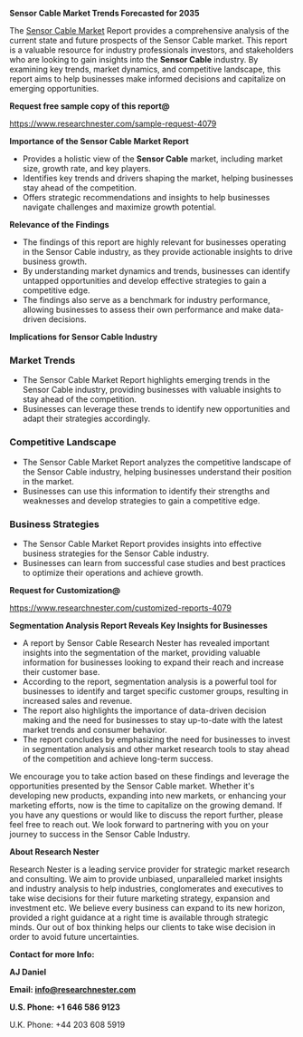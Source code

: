 ﻿<a name="_hlk168570615"></a><a name="_hlk168498031"></a>**Sensor Cable Market Trends Forecasted for 2035**

The [Sensor Cable Market](https://www.researchnester.com/reports/sensor-cable-market/4079) Report provides a comprehensive analysis of the current state and future prospects of the Sensor Cable market. This report is a valuable resource for industry professionals investors, and stakeholders who are looking to gain insights into the **Sensor Cable** industry. By examining key trends, market dynamics, and competitive landscape, this report aims to help businesses make informed decisions and capitalize on emerging opportunities.

**Request free sample copy of this report@**

<https://www.researchnester.com/sample-request-4079> 

**Importance of the Sensor Cable Market Report**

- Provides a holistic view of the **Sensor Cable** market, including market size, growth rate, and key players.
- Identifies key trends and drivers shaping the market, helping businesses stay ahead of the competition.
- Offers strategic recommendations and insights to help businesses navigate challenges and maximize growth potential.

**Relevance of the Findings**

- The findings of this report are highly relevant for businesses operating in the Sensor Cable industry, as they provide actionable insights to drive business growth.
- By understanding market dynamics and trends, businesses can identify untapped opportunities and develop effective strategies to gain a competitive edge.
- The findings also serve as a benchmark for industry performance, allowing businesses to assess their own performance and make data-driven decisions.

**Implications for Sensor Cable Industry**
### **Market Trends**
- The Sensor Cable Market Report highlights emerging trends in the Sensor Cable industry, providing businesses with valuable insights to stay ahead of the competition.
- Businesses can leverage these trends to identify new opportunities and adapt their strategies accordingly.
### **Competitive Landscape**
- The Sensor Cable Market Report analyzes the competitive landscape of the Sensor Cable industry, helping businesses understand their position in the market.
- Businesses can use this information to identify their strengths and weaknesses and develop strategies to gain a competitive edge.
### **Business Strategies**
- The Sensor Cable Market Report provides insights into effective business strategies for the Sensor Cable industry.
- Businesses can learn from successful case studies and best practices to optimize their operations and achieve growth.

**Request for Customization@**

<https://www.researchnester.com/customized-reports-4079> 

**Segmentation Analysis Report Reveals Key Insights for Businesses**

- A report by Sensor Cable Research Nester has revealed important insights into the segmentation of the market, providing valuable information for businesses looking to expand their reach and increase their customer base.
- According to the report, segmentation analysis is a powerful tool for businesses to identify and target specific customer groups, resulting in increased sales and revenue.
- The report also highlights the importance of data-driven decision making and the need for businesses to stay up-to-date with the latest market trends and consumer behavior.
- The report concludes by emphasizing the need for businesses to invest in segmentation analysis and other market research tools to stay ahead of the competition and achieve long-term success.

We encourage you to take action based on these findings and leverage the opportunities presented by the Sensor Cable market. Whether it's developing new products, expanding into new markets, or enhancing your marketing efforts, now is the time to capitalize on the growing demand. If you have any questions or would like to discuss the report further, please feel free to reach out. We look forward to partnering with you on your journey to success in the Sensor Cable Industry.

**About Research Nester**

Research Nester is a leading service provider for strategic market research and consulting. We aim to provide unbiased, unparalleled market insights and industry analysis to help industries, conglomerates and executives to take wise decisions for their future marketing strategy, expansion and investment etc. We believe every business can expand to its new horizon, provided a right guidance at a right time is available through strategic minds. Our out of box thinking helps our clients to take wise decision in order to avoid future uncertainties.

**Contact for more Info:**

**AJ Daniel**

**Email: info@researchnester.com**

**U.S. Phone: +1 646 586 9123**

U.K. Phone: +44 203 608 5919



